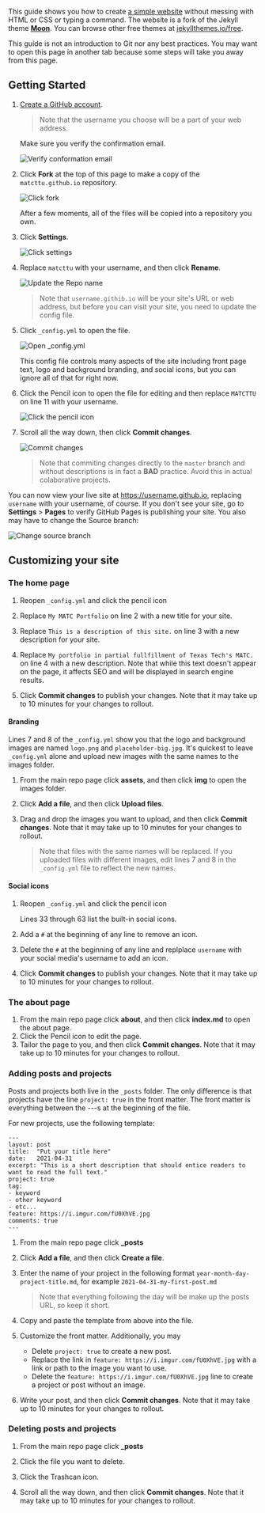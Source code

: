 This guide shows you how to create [a simple website](https://matcttu.github.io/) without messing with HTML or CSS or typing a command. The website is a fork of the Jekyll theme **[Moon](https://taylantatli.github.io/Moon)**. You can browse other free themes at [jekyllthemes.io/free](https://jekyllthemes.io/free).

This guide is not an introduction to Git nor any best practices. You may want to open this page in another tab because some steps will take you away from this page.

## Getting Started

1. [Create a GitHub account](https://github.com/join).

   > Note that the username you choose will be a part of your web address.

   Make sure you verify the confirmation email.
   
   ![Verify conformation email](https://i.imgur.com/NIGYlVK.gif)

1. Click **Fork** at the top of this page to make a copy of the `matcttu.github.io` repository.

   ![Click fork](https://i.imgur.com/sqL26aO.gif)

   After a few moments, all of the files will be copied into a repository you own.

1. Click **Settings**.

   ![Click settings](https://i.imgur.com/Z3rzO7t.gif)

1. Replace `matcttu` with your username, and then click **Rename**.

   ![Update the Repo name](https://i.imgur.com/RV0kw0A.gif)

   > Note that `username.githib.io` will be your site's URL or web address, but before you can visit your site, you need to update the config file.

1. Click `_config.yml` to open the file.

   ![Open _config.yml](https://i.imgur.com/hsthdhY.gif)

    This config file controls many aspects of the site including front page text, logo and background branding, and social icons, but you can ignore all of that for right now.

1. Click the Pencil icon to open the file for editing and then replace `MATCTTU` on line 11 with your username.

   ![Click the pencil icon](https://i.imgur.com/g1hJqNC.gif)

1. Scroll all the way down, then click **Commit changes**.

   ![Commit changes](https://i.imgur.com/jP06v9A.gif)

   > Note that commiting changes directly to the `master` branch and without descriptions is in fact a **BAD** practice. Avoid this in actual colaborative projects.

You can now view your live site at https://username.github.io, replacing `username` with your username, of course. If you don't see your site, go to **Settings** > **Pages** to verify GitHub Pages is publishing your site. You also may have to change the Source branch:

![Change source branch](https://i.imgur.com/VF2CRmm.gif)

## Customizing your site

### The home page

1. Reopen `_config.yml` and click the pencil icon

1. Replace `My MATC Portfolio` on line 2 with a new title for your site.

1. Replace `This is a description of this site.` on line 3 with a new description for your site.

1. Replace `My portfolio in partial fullfillment of Texas Tech's MATC.` on line 4 with a new description. Note that while this text doesn't appear on the page, it affects SEO and will be displayed in search engine results.

1. Click **Commit changes** to publish your changes. Note that it may take up to 10 minutes for your changes to rollout.

#### Branding

Lines 7 and 8 of the `_config.yml` show you that the logo and background images are named `logo.png` and `placeholder-big.jpg`. It's quickest to leave `_config.yml` alone and upload new images with the same names to the images folder.

1. From the main repo page click **assets**, and then click **img** to open the images folder.

1. Click **Add a file**, and then click **Upload files**.

1. Drag and drop the images you want to upload, and then click **Commit changes**. Note that it may take up to 10 minutes for your changes to rollout.

   > Note that files with the same names will be replaced. If you uploaded files with different images, edit lines 7 and 8 in the `_config.yml` file to reflect the new names.

#### Social icons

1. Reopen `_config.yml` and click the pencil icon
   
   Lines 33 through 63 list the built-in social icons.

1. Add a `#` at the beginning of any line to remove an icon.

1. Delete the `#` at the beginning of any line and replplace `username` with your social media's username to add an icon.

1. Click **Commit changes** to publish your changes. Note that it may take up to 10 minutes for your changes to rollout.

### The about page

1. From the main repo page click **about**, and then click **index.md** to open the about page.
1. Click the Pencil icon to edit the page.
1. Tailor the page to you, and then click **Commit changes**. Note that it may take up to 10 minutes for your changes to rollout.

### Adding posts and projects

Posts and projects both live in the `_posts` folder. The only difference is that projects have the line `project: true` in the front matter. The front matter is everything between the ---s at the beginning of the file.

For new projects, use the following template:

```
---
layout: post
title:  "Put your title here"
date:   2021-04-31
excerpt: "This is a short description that should entice readers to want to read the full text."
project: true
tag:
- keyword
- other keyword
- etc...
feature: https://i.imgur.com/fU0XhVE.jpg
comments: true
---
```

1. From the main repo page click **_posts**

1. Click **Add a file**, and then click **Create a file**.

1. Enter the name of your project in the following format `year-month-day-project-title.md`, for example `2021-04-31-my-first-post.md`

   > Note that everything following the day will be make up the posts URL, so keep it short.

1. Copy and paste the template from above into the file.

1. Customize the front matter. Additionally, you may
    - Delete `project: true` to create a new post.
    - Replace the link in `feature: https://i.imgur.com/fU0XhVE.jpg` with a link or path to the image you want to use.
    - Delete the `feature: https://i.imgur.com/fU0XhVE.jpg` line to create a project or post without an image.

1. Write your post, and then click **Commit changes**. Note that it may take up to 10 minutes for your changes to rollout.

### Deleting posts and projects

1. From the main repo page click **_posts**

1. Click the file you want to delete.

1. Click the Trashcan icon.

1. Scroll all the way down, and then click **Commit changes**. Note that it may take up to 10 minutes for your changes to rollout.
